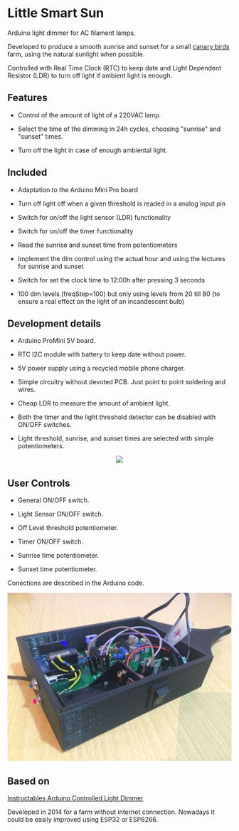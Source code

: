 # Little Smart Sun

Arduino light dimmer for AC filament lamps. 

Developed to produce a smooth sunrise and sunset for a small [canary birds](https://en.wikipedia.org/wiki/Domestic_canary) farm, using the natural sunlight when possible.

Controlled with Real Time Clock (RTC) to keep date and Light Dependent Resistor (LDR) to turn off light if ambient light is enough.

## Features
	
- Control of the amount of light of a 220VAC lamp.

- Select the time of the dimming in 24h cycles, choosing "sunrise" and "sunset" times.

- Turn off the light in case of enough ambiental light.

## Included

  - Adaptation to the Arduino Mini Pro board
  
  - Turn off light off when a given threshold is readed in a analog input pin
  
  - Switch for on/off the light sensor (LDR) functionality
  
  - Switch for on/off the timer functionality
  
  - Read the sunrise and sunset time from potentiometers
  
  - Implement the dim control using the actual hour and using the lectures for sunrise and sunset
  
  - Switch for set the clock time to 12:00h after pressing 3 seconds 
  
  - 100 dim levels (freqStep=100) but only using levels from 20 till 80 (to ensure a real effect on the light of an incandescent bulb)

## Development details

- Arduino ProMini 5V board.

- RTC I2C module with battery to keep date without power.

- 5V power supply using a recycled mobile phone charger.

- Simple circuitry without devoted PCB. Just point to point soldering and wires.

- Cheap LDR to measure the amount of ambient light.

- Both the timer and the light threshold detector can be disabled with ON/OFF switches.

- Light threshold, sunrise, and sunset times are selected with simple potentiometers.
<p align="center">
<img width="300" src="https://user-images.githubusercontent.com/10839138/115838512-0da5b280-a41a-11eb-8cb8-5392a2b8cd71.png">
</p>

## User Controls

- General ON/OFF switch.

- Light Sensor ON/OFF switch.

- Off Level threshold potentiometer.

- Timer ON/OFF switch.

- Sunrise time potentiometer.

- Sunset time potentiometer.

Conections are described in the Arduino code.

![](https://raw.githubusercontent.com/AGordiGuerrero/OpenSoundMeter/master/photos/9.jpg)



## Based on

[Instructables Arduino Controlled Light Dimmer](https://www.instructables.com/Arduino-controlled-light-dimmer-The-circuit/)


Developed in 2014 for a farm without internet connection. Nowadays it could be easily improved using ESP32 or ESP8266.
